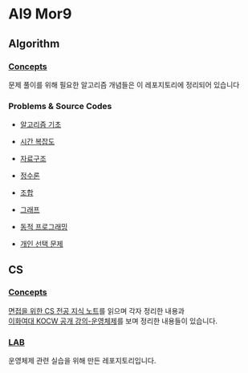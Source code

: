 # Al9 Mor9

## Algorithm
### [Concepts](https://github.com/Al9-Mor9/Concepts)
문제 풀이를 위해 필요한 알고리즘 개념들은 이 레포지토리에 정리되어 있습니다

### Problems & Source Codes
+ [알고리즘 기초](https://github.com/Al9-Mor9/Algorithm-Basics)
+ [시간 복잡도](https://github.com/Al9-Mor9/Time-Complexity)
+ [자료구조](https://github.com/Al9-Mor9/Data-Structure)
+ [정수론](https://github.com/Al9-Mor9/Number-Theory)
+ [조합](https://github.com/Al9-Mor9/Combinatorics)
+ [그래프](https://github.com/Al9-Mor9/Graphs)
+ [동적 프로그래밍](https://github.com/Al9-Mor9/Dynamic-Programming)

+ [개인 선택 문제](https://github.com/Al9-Mor9/Selected-Problems)

## CS
### [Concepts](https://github.com/Al9-Mor9/CS-study)
[면접을 위한 CS 전공 지식 노트](https://product.kyobobook.co.kr/detail/S000001834833)를 읽으며 각자 정리한 내용과   
[이화여대 KOCW 공개 강의-운영체제](http://www.kocw.net/home/search/kemView.do?kemId=1046323)를 보며 정리한 내용들이 있습니다.

### [LAB](https://github.com/Al9-Mor9/CS-study-lab)
운영체제 관련 실습을 위해 만든 레포지토리입니다.

